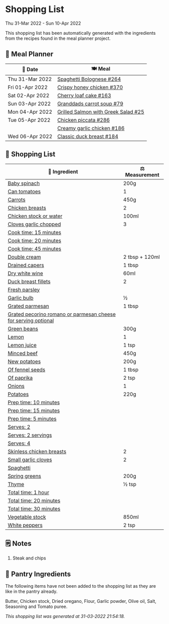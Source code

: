 # Shopping List

Thu 31-Mar 2022 - Sun 10-Apr 2022

This shopping list has been automatically generated with the ingredients from the recipes found in the meal planner project.

## 📅 Meal Planner

|📅 Date| 🍽️ Meal|
|----|----|
|Thu 31-Mar 2022|[Spaghetti  Bolognese #264](https://github.com/jcallaghan/The-Cookbook/issues/264)|
|Fri 01-Apr 2022|[Crispy honey chicken #370](https://github.com/jcallaghan/The-Cookbook/issues/370)|
|Sat 02-Apr 2022|[Cherry loaf cake #163](https://github.com/jcallaghan/The-Cookbook/issues/163)|
|Sun 03-Apr 2022|[Granddads carrot soup #79](https://github.com/jcallaghan/The-Cookbook/issues/79)|
|Mon 04-Apr 2022|[Grilled Salmon with Greek Salad #25](https://github.com/jcallaghan/The-Cookbook/issues/25)|
|Tue 05-Apr 2022|[Chicken piccata #286](https://github.com/jcallaghan/The-Cookbook/issues/286)|
||[Creamy garlic chicken #186](https://github.com/jcallaghan/The-Cookbook/issues/186)|
|Wed 06-Apr 2022|[Classic duck breast #184](https://github.com/jcallaghan/The-Cookbook/issues/184)|

## 🛒 Shopping List

| 🍌 Ingredient| ⚖️ Measurement|
|----------|-----------|
|[Baby spinach](https://www.sainsburys.co.uk/gol-ui/SearchResults/Baby%20spinach)|200g|
|[Can tomatoes](https://www.sainsburys.co.uk/gol-ui/SearchResults/Can%20tomatoes)|1|
|[Carrots](https://www.sainsburys.co.uk/gol-ui/SearchResults/Carrots)|450g|
|[Chicken breasts](https://www.sainsburys.co.uk/gol-ui/SearchResults/Chicken%20breasts)|2|
|[Chicken stock or water](https://www.sainsburys.co.uk/gol-ui/SearchResults/Chicken%20stock%20or%20water)|100ml|
|[Cloves garlic chopped](https://www.sainsburys.co.uk/gol-ui/SearchResults/Cloves%20garlic%20chopped)|3|
|[Cook time: 15 minutes](https://www.sainsburys.co.uk/gol-ui/SearchResults/Cook%20time:%2015%20minutes)||
|[Cook time: 20 minutes](https://www.sainsburys.co.uk/gol-ui/SearchResults/Cook%20time:%2020%20minutes)||
|[Cook time: 45 minutes](https://www.sainsburys.co.uk/gol-ui/SearchResults/Cook%20time:%2045%20minutes)||
|[Double cream](https://www.sainsburys.co.uk/gol-ui/SearchResults/Double%20cream)|2 tbsp + 120ml|
|[Drained capers](https://www.sainsburys.co.uk/gol-ui/SearchResults/Drained%20capers)|1 tbsp|
|[Dry white wine](https://www.sainsburys.co.uk/gol-ui/SearchResults/Dry%20white%20wine)|60ml|
|[Duck breast fillets](https://www.sainsburys.co.uk/gol-ui/SearchResults/Duck%20breast%20fillets)|2|
|[Fresh parsley](https://www.sainsburys.co.uk/gol-ui/SearchResults/Fresh%20parsley)||
|[Garlic bulb](https://www.sainsburys.co.uk/gol-ui/SearchResults/Garlic%20bulb)|½|
|[Grated parmesan](https://www.sainsburys.co.uk/gol-ui/SearchResults/Grated%20parmesan)|1 tbsp|
|[Grated pecorino romano or parmesan cheese for serving optional](https://www.sainsburys.co.uk/gol-ui/SearchResults/Grated%20pecorino%20romano%20or%20parmesan%20cheese%20for%20serving%20optional)||
|[Green beans](https://www.sainsburys.co.uk/gol-ui/SearchResults/Green%20beans)|300g|
|[Lemon](https://www.sainsburys.co.uk/gol-ui/SearchResults/Lemon)|1|
|[Lemon juice](https://www.sainsburys.co.uk/gol-ui/SearchResults/Lemon%20juice)|1 tsp|
|[Minced beef](https://www.sainsburys.co.uk/gol-ui/SearchResults/Minced%20beef)|450g|
|[New potatoes](https://www.sainsburys.co.uk/gol-ui/SearchResults/New%20potatoes)|200g|
|[Of fennel seeds](https://www.sainsburys.co.uk/gol-ui/SearchResults/Of%20fennel%20seeds)|1 tbsp|
|[Of paprika](https://www.sainsburys.co.uk/gol-ui/SearchResults/Of%20paprika)|2 tsp|
|[Onions](https://www.sainsburys.co.uk/gol-ui/SearchResults/Onions)|1|
|[Potatoes](https://www.sainsburys.co.uk/gol-ui/SearchResults/Potatoes)|220g|
|[Prep time: 10 minutes](https://www.sainsburys.co.uk/gol-ui/SearchResults/Prep%20time:%2010%20minutes)||
|[Prep time: 15 minutes](https://www.sainsburys.co.uk/gol-ui/SearchResults/Prep%20time:%2015%20minutes)||
|[Prep time: 5 minutes](https://www.sainsburys.co.uk/gol-ui/SearchResults/Prep%20time:%205%20minutes)||
|[Serves: 2](https://www.sainsburys.co.uk/gol-ui/SearchResults/Serves:%202)||
|[Serves: 2 servings](https://www.sainsburys.co.uk/gol-ui/SearchResults/Serves:%202%20servings)||
|[Serves: 4](https://www.sainsburys.co.uk/gol-ui/SearchResults/Serves:%204)||
|[Skinless chicken breasts](https://www.sainsburys.co.uk/gol-ui/SearchResults/Skinless%20chicken%20breasts)|2|
|[Small garlic cloves](https://www.sainsburys.co.uk/gol-ui/SearchResults/Small%20garlic%20cloves)|2|
|[Spaghetti](https://www.sainsburys.co.uk/gol-ui/SearchResults/Spaghetti)||
|[Spring greens](https://www.sainsburys.co.uk/gol-ui/SearchResults/Spring%20greens)|200g|
|[Thyme](https://www.sainsburys.co.uk/gol-ui/SearchResults/Thyme)|½ tsp|
|[Total time: 1 hour](https://www.sainsburys.co.uk/gol-ui/SearchResults/Total%20time:%201%20hour)||
|[Total time: 20 minutes](https://www.sainsburys.co.uk/gol-ui/SearchResults/Total%20time:%2020%20minutes)||
|[Total time: 30 minutes](https://www.sainsburys.co.uk/gol-ui/SearchResults/Total%20time:%2030%20minutes)||
|[Vegetable stock](https://www.sainsburys.co.uk/gol-ui/SearchResults/Vegetable%20stock)|850ml|
|[White peppers](https://www.sainsburys.co.uk/gol-ui/SearchResults/White%20peppers)|2 tsp|

## 🗒️ Notes

1. Steak and chips

## 🏪 Pantry Ingredients

The following items have not been added to the shopping list as they are like in the pantry already.

Butter, Chicken stock, Dried oregano, Flour, Garlic powder, Olive oil, Salt, Seasoning and Tomato puree.


_This shopping list was generated at 31-03-2022 21:54:18._
